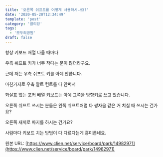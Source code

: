 ```yaml
---
title: '오른쪽 쉬프트를 어떻게 사용하시나요?'
date: '2020-05-20T12:34:49'
template: 'post'
category: '클리앙'
tags: 
  - '모두의공원'
draft: false
---
```


항상 키보드 배열 나올 때마다 

  

우측 쉬프트 키가 너무 작다는 분이 많더라구요.

  

근데 저는 우측 쉬프트 키를 아예 안씁니다. 

  

마찬가지로 우측 알트 컨트롤 다 안써서 

  

화살표 없는 포커 배열 키보드는 아예 그쪽을 방향키로 쓰고 있습니다.

  

오른쪽 쉬프트 쓰시는 분들은 왼쪽 쉬프트처럼 다 쌍자음 같은 거 치실 때 쓰시는 건가요?

  

오른쪽 새끼로 파지를 하시는 건가요? 

  

사람마다 키보드 치는 방법이 다 다르다는게 흥미롭네요.

원본 URL: [https://www.clien.net/service/board/park/14982971](https://www.clien.net/service/board/park/14982971)